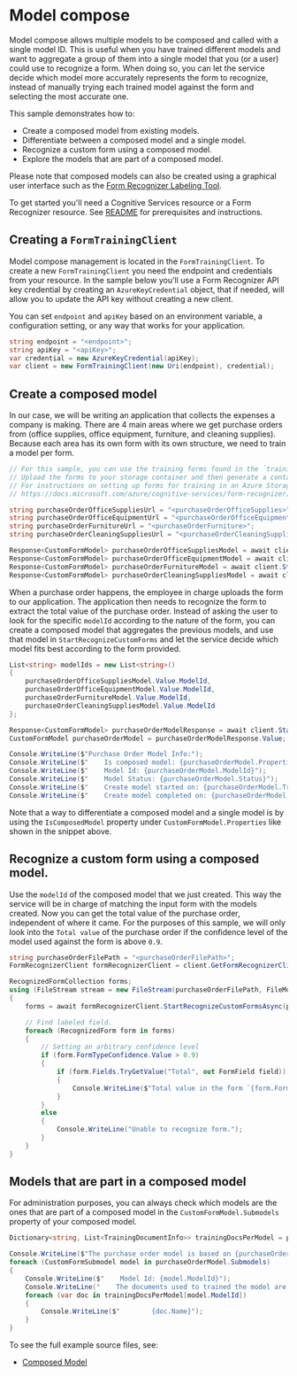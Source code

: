 # Model compose

Model compose allows multiple models to be composed and called with a single model ID. This is useful when you have trained different models and want to aggregate a group of them into a single model that you (or a user) could use to recognize a form.
When doing so, you can let the service decide which model more accurately represents the form to recognize, instead of manually trying each trained model against the form and selecting the most accurate one.

This sample demonstrates how to:
- Create a composed model from existing models.
- Differentiate between a composed model and a single model.
- Recognize a custom form using a composed model.
- Explore the models that are part of a composed model.

Please note that composed models can also be created using a graphical user interface such as the [Form Recognizer Labeling Tool][labeling_tool].

To get started you'll need a Cognitive Services resource or a Form Recognizer resource.  See [README][README] for prerequisites and instructions.

## Creating a `FormTrainingClient`

Model compose management is located in the `FormTrainingClient`. To create a new `FormTrainingClient` you need the endpoint and credentials from your resource. In the sample below you'll use a Form Recognizer API key credential by creating an `AzureKeyCredential` object, that if needed, will allow you to update the API key without creating a new client.

You can set `endpoint` and `apiKey` based on an environment variable, a configuration setting, or any way that works for your application.

```C# Snippet:CreateFormTrainingClient
string endpoint = "<endpoint>";
string apiKey = "<apiKey>";
var credential = new AzureKeyCredential(apiKey);
var client = new FormTrainingClient(new Uri(endpoint), credential);
```

## Create a composed model
In our case, we will be writing an application that collects the expenses a company is making. There are 4 main areas where we get purchase orders from (office supplies, office equipment, furniture, and cleaning supplies). Because each area has its own form with its own structure, we need to train a model per form.

```C# Snippet:FormRecognizerSampleTrainVariousModels
// For this sample, you can use the training forms found in the `trainingFiles` folder.
// Upload the forms to your storage container and then generate a container SAS URL.
// For instructions on setting up forms for training in an Azure Storage Blob Container, see
// https://docs.microsoft.com/azure/cognitive-services/form-recognizer/build-training-data-set#upload-your-training-data

string purchaseOrderOfficeSuppliesUrl = "<purchaseOrderOfficeSupplies>";
string purchaseOrderOfficeEquipmentUrl = "<purchaseOrderOfficeEquipment>";
string purchaseOrderFurnitureUrl = "<purchaseOrderFurniture>";
string purchaseOrderCleaningSuppliesUrl = "<purchaseOrderCleaningSupplies>";

Response<CustomFormModel> purchaseOrderOfficeSuppliesModel = await client.StartTrainingAsync(new Uri(purchaseOrderOfficeSuppliesUrl), useTrainingLabels: true, new TrainingOptions() { DisplayName = "Purchase order - Office supplies" }).WaitForCompletionAsync();
Response<CustomFormModel> purchaseOrderOfficeEquipmentModel = await client.StartTrainingAsync(new Uri(purchaseOrderOfficeEquipmentUrl), useTrainingLabels: true, new TrainingOptions() { DisplayName = "Purchase order - Office Equipment" }).WaitForCompletionAsync();
Response<CustomFormModel> purchaseOrderFurnitureModel = await client.StartTrainingAsync(new Uri(purchaseOrderFurnitureUrl), useTrainingLabels: true, new TrainingOptions() { DisplayName = "Purchase order - Furniture" }).WaitForCompletionAsync();
Response<CustomFormModel> purchaseOrderCleaningSuppliesModel = await client.StartTrainingAsync(new Uri(purchaseOrderCleaningSuppliesUrl), useTrainingLabels: true, new TrainingOptions() { DisplayName = "Purchase order - Cleaning Supplies" }).WaitForCompletionAsync();
```

When a purchase order happens, the employee in charge uploads the form to our application. The application then needs to recognize the form to extract the total value of the purchase order. Instead of asking the user to look for the specific `modelId` according to the nature of the form, you can create a composed model that aggregates the previous models, and use that model in `StartRecognizeCustomForms` and let the service decide which model fits best according to the form provided.

```C# Snippet:FormRecognizerSampleCreateComposedModel
List<string> modelIds = new List<string>()
{
    purchaseOrderOfficeSuppliesModel.Value.ModelId,
    purchaseOrderOfficeEquipmentModel.Value.ModelId,
    purchaseOrderFurnitureModel.Value.ModelId,
    purchaseOrderCleaningSuppliesModel.Value.ModelId
};

Response<CustomFormModel> purchaseOrderModelResponse = await client.StartCreateComposedModelAsync(modelIds).WaitForCompletionAsync();
CustomFormModel purchaseOrderModel = purchaseOrderModelResponse.Value;

Console.WriteLine($"Purchase Order Model Info:");
Console.WriteLine($"    Is composed model: {purchaseOrderModel.Properties.IsComposedModel}");
Console.WriteLine($"    Model Id: {purchaseOrderModel.ModelId}");
Console.WriteLine($"    Model Status: {purchaseOrderModel.Status}");
Console.WriteLine($"    Create model started on: {purchaseOrderModel.TrainingStartedOn}");
Console.WriteLine($"    Create model completed on: {purchaseOrderModel.TrainingCompletedOn}");
```

Note that a way to differentiate a composed model and a single model is by using the `IsComposedModel` property under `CustomFormModel.Properties` like shown in the snippet above.

## Recognize a custom form using a composed model.
Use the `modelId` of the composed model that we just created. This way the service will be in charge of matching the input form with the models created.
Now you can get the total value of the purchase order, independent of where it came. For the purposes of this sample, we will only look into the `Total value` of the purchase order if the confidence level of the model used against the form is above `0.9`.

```C# Snippet:FormRecognizerSampleRecognizeCustomFormWithComposedModel
string purchaseOrderFilePath = "<purchaseOrderFilePath>";
FormRecognizerClient formRecognizerClient = client.GetFormRecognizerClient();

RecognizedFormCollection forms;
using (FileStream stream = new FileStream(purchaseOrderFilePath, FileMode.Open))
{
    forms = await formRecognizerClient.StartRecognizeCustomFormsAsync(purchaseOrderModel.ModelId, stream).WaitForCompletionAsync();

    // Find labeled field.
    foreach (RecognizedForm form in forms)
    {
        // Setting an arbitrary confidence level
        if (form.FormTypeConfidence.Value > 0.9)
        {
            if (form.Fields.TryGetValue("Total", out FormField field))
            {
                Console.WriteLine($"Total value in the form `{form.FormType}` is `{field.ValueData.Text}`");
            }
        }
        else
        {
            Console.WriteLine("Unable to recognize form.");
        }
    }
}
```

## Models that are part in a composed model
For administration purposes, you can always check which models are the ones that are part of a composed model in the `CustomFormModel.Submodels` property of your composed model.

```C# Snippet:FormRecognizerSampleSubmodelsInComposedModel
Dictionary<string, List<TrainingDocumentInfo>> trainingDocsPerModel = purchaseOrderModel.TrainingDocuments.GroupBy(doc => doc.ModelId).ToDictionary(g => g.Key, g => g.ToList());

Console.WriteLine($"The purchase order model is based on {purchaseOrderModel.Submodels.Count} model{(purchaseOrderModel.Submodels.Count > 1 ? "s" : "")}.");
foreach (CustomFormSubmodel model in purchaseOrderModel.Submodels)
{
    Console.WriteLine($"    Model Id: {model.ModelId}");
    Console.WriteLine("    The documents used to trained the model are: ");
    foreach (var doc in trainingDocsPerModel[model.ModelId])
    {
        Console.WriteLine($"        {doc.Name}");
    }
}
```

To see the full example source files, see:

* [Composed Model](https://github.com/Azure/azure-sdk-for-net/blob/master/sdk/formrecognizer/Azure.AI.FormRecognizer/tests/samples/Sample11_ComposedModel.cs)

[README]: https://github.com/Azure/azure-sdk-for-net/tree/master/sdk/formrecognizer/Azure.AI.FormRecognizer#getting-started
[labeling_tool]: https://docs.microsoft.com/azure/cognitive-services/form-recognizer/quickstarts/label-tool
